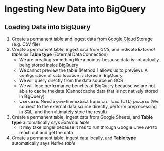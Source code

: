 # Ingesting New Data into BigQuery
## Loading Data into BigQuery
  1. Create a permanent table and ingest data from Google Cloud Storage (e.g. CSV file)
  2. Create a permanent table, ingest data from GCS, and indicate *External table* on **Table type** (External Data Connection)
      * We are creating something like a pointer because data is not actually being stored inside BigQuery
      * We cannot preview the table (Method 1 allows us to preview). A configuration of data location is stored in BigQuery
      * We will query directly from the data source on GCS
      * We will lose performance benefits of BigQuery because we are not able to cache the data (Cannot cache data that is not natively stored in BigQuery)
      * Use case: Need a one-tine extract transform load (ETL) process (We connect to the external data source directly, perform preprocessing in SQL, and then ultimately store the result)
  3. Create a permanent table, ingest data from Google Sheets, and **Table type** automatically says *External table*
      * It may take longer because it has to run through Google Drive API to reach out and get the data
  4. Create a permanent table, ingest data locally, and **Table type** automatically says *Native table*
